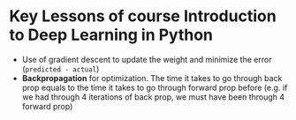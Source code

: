 # Key Lessons of course Introduction to Deep Learning in Python

* Use of gradient descent to update the weight and minimize the error (`predicted - actual`)
* **Backpropagation** for optimization. The time it takes to go through back prop equals to the time it takes to go through forward prop before (e.g. if we had through 4 iterations of back prop, we must have been through 4 forward prop)
